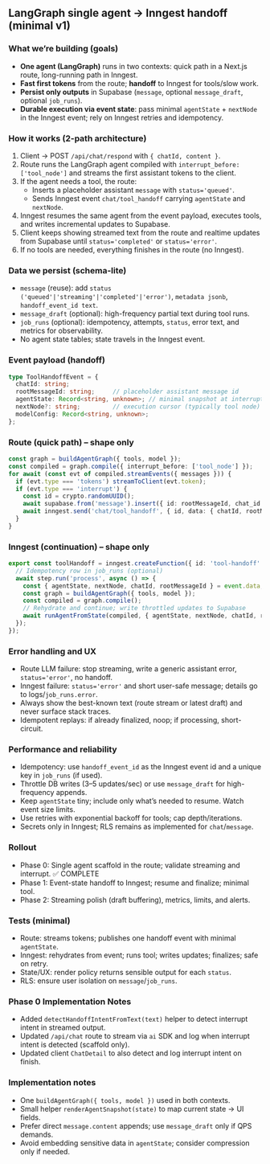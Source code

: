 ## LangGraph single agent → Inngest handoff (minimal v1)

### What we’re building (goals)
- **One agent (LangGraph)** runs in two contexts: quick path in a Next.js route, long-running path in Inngest.
- **Fast first tokens** from the route; **handoff** to Inngest for tools/slow work.
- **Persist only outputs** in Supabase (`message`, optional `message_draft`, optional `job_runs`).
- **Durable execution via event state**: pass minimal `agentState` + `nextNode` in the Inngest event; rely on Inngest retries and idempotency.

### How it works (2-path architecture)
1. Client → POST `/api/chat/respond` with `{ chatId, content }`.
2. Route runs the LangGraph agent compiled with `interrupt_before: ['tool_node']` and streams the first assistant tokens to the client.
3. If the agent needs a tool, the route:
   - Inserts a placeholder assistant `message` with `status='queued'`.
   - Sends Inngest event `chat/tool_handoff` carrying `agentState` and `nextNode`.
4. Inngest resumes the same agent from the event payload, executes tools, and writes incremental updates to Supabase.
5. Client keeps showing streamed text from the route and realtime updates from Supabase until `status='completed'` or `status='error'`.
6. If no tools are needed, everything finishes in the route (no Inngest).

### Data we persist (schema-lite)
- `message` (reuse): add `status ('queued'|'streaming'|'completed'|'error')`, `metadata jsonb`, `handoff_event_id text`.
- `message_draft` (optional): high-frequency partial text during tool runs.
- `job_runs` (optional): idempotency, attempts, `status`, error text, and metrics for observability.
- No agent state tables; state travels in the Inngest event.

### Event payload (handoff)
```ts
type ToolHandoffEvent = {
  chatId: string;
  rootMessageId: string;     // placeholder assistant message id
  agentState: Record<string, unknown>; // minimal snapshot at interrupt
  nextNode?: string;         // execution cursor (typically tool node)
  modelConfig: Record<string, unknown>;
};
```

### Route (quick path) – shape only
```ts
const graph = buildAgentGraph({ tools, model });
const compiled = graph.compile({ interrupt_before: ['tool_node'] });
for await (const evt of compiled.streamEvents({ messages })) {
  if (evt.type === 'tokens') streamToClient(evt.token);
  if (evt.type === 'interrupt') {
    const id = crypto.randomUUID();
    await supabase.from('message').insert({ id: rootMessageId, chat_id: chatId, role: 'assistant', status: 'queued', handoff_event_id: id });
    await inngest.send('chat/tool_handoff', { id, data: { chatId, rootMessageId, agentState: evt.checkpoint?.state, nextNode: evt.checkpoint?.next, modelConfig } });
  }
}
```

### Inngest (continuation) – shape only
```ts
export const toolHandoff = inngest.createFunction({ id: 'tool-handoff' }, { event: 'chat/tool_handoff' }, async ({ event, step }) => {
  // Idempotency row in job_runs (optional)
  await step.run('process', async () => {
    const { agentState, nextNode, chatId, rootMessageId } = event.data;
    const graph = buildAgentGraph({ tools, model });
    const compiled = graph.compile();
    // Rehydrate and continue; write throttled updates to Supabase
    await runAgentFromState(compiled, { agentState, nextNode, chatId, rootMessageId });
  });
});
```

### Error handling and UX
- Route LLM failure: stop streaming, write a generic assistant error, `status='error'`, no handoff.
- Inngest failure: `status='error'` and short user-safe message; details go to logs/`job_runs.error`.
- Always show the best-known text (route stream or latest draft) and never surface stack traces.
- Idempotent replays: if already finalized, noop; if processing, short-circuit.

### Performance and reliability
- Idempotency: use `handoff_event_id` as the Inngest event id and a unique key in `job_runs` (if used).
- Throttle DB writes (3–5 updates/sec) or use `message_draft` for high-frequency appends.
- Keep `agentState` tiny; include only what’s needed to resume. Watch event size limits.
- Use retries with exponential backoff for tools; cap depth/iterations.
- Secrets only in Inngest; RLS remains as implemented for `chat`/`message`.

### Rollout
- Phase 0: Single agent scaffold in the route; validate streaming and interrupt. ✅ COMPLETE
- Phase 1: Event-state handoff to Inngest; resume and finalize; minimal tool.
- Phase 2: Streaming polish (draft buffering), metrics, limits, and alerts.

### Tests (minimal)
- Route: streams tokens; publishes one handoff event with minimal `agentState`.
- Inngest: rehydrates from event; runs tool; writes updates; finalizes; safe on retry.
- State/UX: render policy returns sensible output for each `status`.
- RLS: ensure user isolation on `message`/`job_runs`.

### Phase 0 Implementation Notes
- Added `detectHandoffIntentFromText(text)` helper to detect interrupt intent in streamed output.
- Updated `/api/chat` route to stream via `ai` SDK and log when interrupt intent is detected (scaffold only).
- Updated client `ChatDetail` to also detect and log interrupt intent on finish.

### Implementation notes
- One `buildAgentGraph({ tools, model })` used in both contexts.
- Small helper `renderAgentSnapshot(state)` to map current state → UI fields.
- Prefer direct `message.content` appends; use `message_draft` only if QPS demands.
- Avoid embedding sensitive data in `agentState`; consider compression only if needed.
